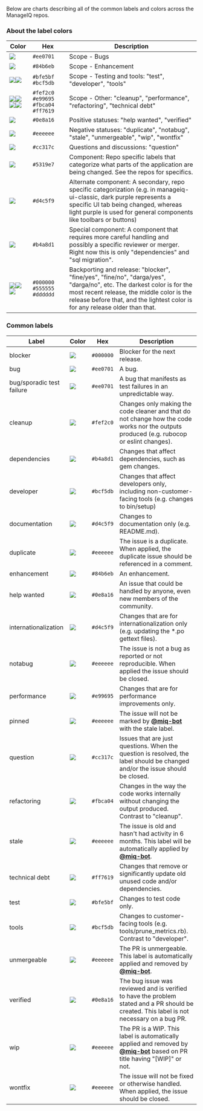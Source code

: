 Below are charts describing all of the common labels and colors across the ManageIQ repos.

### About the label colors

Color | Hex | Description
--- | --- | ---
![](https://dummyimage.com/100x20/ee0701&text=+) | `#ee0701` | Scope - Bugs
![](https://dummyimage.com/100x20/84b6eb&text=+) | `#84b6eb` | Scope - Enhancement
![](https://dummyimage.com/100x20/bfe5bf&text=+)![](https://dummyimage.com/100x20/bcf5db&text=+) | `#bfe5bf` `#bcf5db` | Scope - Testing and tools: "test", "developer", "tools"
![](https://dummyimage.com/100x20/fef2c0&text=+)![](https://dummyimage.com/100x20/e99695&text=+) ![](https://dummyimage.com/100x20/fbca04&text=+)![](https://dummyimage.com/100x20/ff7619&text=+) | `#fef2c0` `#e99695` `#fbca04` `#ff7619` | Scope - Other: "cleanup", "performance", "refactoring", "technical debt"
![](https://dummyimage.com/100x20/0e8a16&text=+) | `#0e8a16` | Positive statuses: "help wanted", "verified"
![](https://dummyimage.com/100x20/eeeeee&text=+) | `#eeeeee` | Negative statuses: "duplicate", "notabug", "stale", "unmergeable", "wip", "wontfix"
![](https://dummyimage.com/100x20/cc317c&text=+) | `#cc317c` | Questions and discussions: "question"
![](https://dummyimage.com/100x20/5319e7&text=+) | `#5319e7` | Component: Repo specific labels that categorize what parts of the application are being changed.  See the repos for specifics.
![](https://dummyimage.com/100x20/d4c5f9&text=+) | `#d4c5f9` | Alternate component: A secondary, repo specific categorization (e.g. in manageiq-ui-classic, dark purple represents a specific UI tab being changed, whereas light purple is used for general components like toolbars or buttons)
![](https://dummyimage.com/100x20/b4a8d1&text=+) | `#b4a8d1` | Special component: A component that requires more careful handling and possibly a specific reviewer or merger. Right now this is only "dependencies" and "sql migration".
![](https://dummyimage.com/100x20/000000&text=+)![](https://dummyimage.com/100x20/555555&text=+) ![](https://dummyimage.com/100x20/dddddd&text=+) | `#000000` `#555555` `#dddddd` | Backporting and release: "blocker", "fine/yes", "fine/no", "darga/yes", "darga/no", etc.  The darkest color is for the most recent release, the middle color is the release before that, and the lightest color is for any release older than that.

### Common labels

Label | Color | Hex | Description
--- | --- | --- | ---
blocker | ![](https://dummyimage.com/100x20/000000&text=+) | `#000000` | Blocker for the next release.
bug | ![](https://dummyimage.com/100x20/ee0701&text=+) | `#ee0701` | A bug.
bug/sporadic test failure | ![](https://dummyimage.com/100x20/ee0701&text=+) | `#ee0701` | A bug that manifests as test failures in an unpredictable way.
cleanup | ![](https://dummyimage.com/100x20/fef2c0&text=+) | `#fef2c0` | Changes only making the code cleaner and that do not change how the code works nor the outputs produced (e.g. rubocop or eslint changes).
dependencies | ![](https://dummyimage.com/100x20/b4a8d1&text=+) | `#b4a8d1` | Changes that affect dependencies, such as gem changes.
developer | ![](https://dummyimage.com/100x20/bcf5db&text=+) | `#bcf5db` | Changes that affect developers only, including non-customer-facing tools (e.g. changes to bin/setup)
documentation | ![](https://dummyimage.com/100x20/d4c5f9&text=+) | `#d4c5f9` | Changes to documentation only (e.g. README.md).
duplicate | ![](https://dummyimage.com/100x20/eeeeee&text=+) | `#eeeeee` | The issue is a duplicate.  When applied, the duplicate issue should be referenced in a comment.
enhancement | ![](https://dummyimage.com/100x20/84b6eb&text=+) | `#84b6eb` | An enhancement.
help wanted | ![](https://dummyimage.com/100x20/0e8a16&text=+) | `#0e8a16` | An issue that could be handled by anyone, even new members of the community.
internationalization | ![](https://dummyimage.com/100x20/d4c5f9&text=+) | `#d4c5f9` | Changes that are for internationalization only (e.g. updating the *.po gettext files).
notabug | ![](https://dummyimage.com/100x20/eeeeee&text=+) | `#eeeeee` | The issue is not a bug as reported or not reproducible.  When applied the issue should be closed.
performance | ![](https://dummyimage.com/100x20/e99695&text=+) | `#e99695` | Changes that are for performance improvements only.
pinned | ![](https://dummyimage.com/100x20/eeeeee&text=+) | `#eeeeee` | The issue will not be marked by [**@miq-bot**](https://github.com/miq-bot) with the stale label.
question | ![](https://dummyimage.com/100x20/cc317c&text=+) | `#cc317c` | Issues that are just questions.  When the question is resolved, the label should be changed and/or the issue should be closed.
refactoring | ![](https://dummyimage.com/100x20/fbca04&text=+) | `#fbca04` | Changes in the way the code works internally without changing the output produced.  Contrast to "cleanup".
stale | ![](https://dummyimage.com/100x20/eeeeee&text=+) | `#eeeeee` | The issue is old and hasn't had activity in 6 months.  This label will be automatically applied by [**@miq-bot**](https://github.com/miq-bot).
technical debt | ![](https://dummyimage.com/100x20/ff7619&text=+) | `#ff7619` | Changes that remove or significantly update old unused code and/or dependencies.
test | ![](https://dummyimage.com/100x20/bfe5bf&text=+) | `#bfe5bf` | Changes to test code only.
tools | ![](https://dummyimage.com/100x20/bcf5db&text=+) | `#bcf5db` | Changes to customer-facing tools (e.g. tools/prune_metrics.rb). Contrast to "developer".
unmergeable | ![](https://dummyimage.com/100x20/eeeeee&text=+) | `#eeeeee` | The PR is unmergeable.  This label is automatically applied and removed by [**@miq-bot**](https://github.com/miq-bot).
verified | ![](https://dummyimage.com/100x20/0e8a16&text=+) | `#0e8a16` | The bug issue was reviewed and is verified to have the problem stated and a PR should be created.  This label is not necessary on a bug PR.
wip | ![](https://dummyimage.com/100x20/eeeeee&text=+) | `#eeeeee` | The PR is a WIP.  This label is automatically applied and removed by [**@miq-bot**](https://github.com/miq-bot) based on PR title having "[WIP]" or not.
wontfix | ![](https://dummyimage.com/100x20/eeeeee&text=+) | `#eeeeee` | The issue will not be fixed or otherwise handled.  When applied, the issue should be closed.
